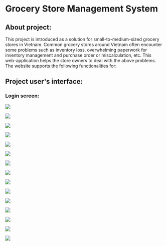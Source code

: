 # Grocery Store Management System
## About project:
This project is introduced as a solution for small-to-medium-sized grocery stores in Vietnam. Common grocery stores around Vietnam often encounter some problems such as inventory loss, overwhelming paperwork for inventory management and purchase order or miscalculation, etc. This web-application helps the store owners to deal with the above problems. The website supports the following functionalities for:

## Project user's interface:
### Login screen:
![](img/Login.png)

![](img/Cashier.png)

![](img/Cashier2.png)

![](img/Cashier3.png)

![](img/Cashier4.png)

![](img/a_Dashboard.png)

![](img/a_Inventory.png)

![](img/a_ImportGood.png)

![](img/a_PreviousBills.png)

![](img/a_PreviousReceipts.png)

![](img/a_ProductList.png)

![](img/a_Staff.png)

![](img/a_Statistic1.png)

![](img/a_Statistic2.png)

![](img/a_Statistic3.png)


